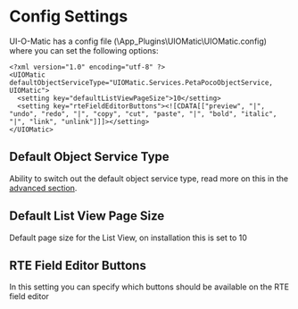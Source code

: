 # Config Settings #

UI-O-Matic has a config file (\App_Plugins\UIOMatic\UIOMatic.config) where you can set the following options:

    <?xml version="1.0" encoding="utf-8" ?>
    <UIOMatic defaultObjectServiceType="UIOMatic.Services.PetaPocoObjectService, UIOMatic">
      <setting key="defaultListViewPageSize">10</setting>
      <setting key="rteFieldEditorButtons"><![CDATA[["preview", "|", "undo", "redo", "|", "copy", "cut", "paste", "|", "bold", "italic", "|", "link", "unlink"]]]></setting>
    </UIOMatic>

## Default Object Service Type ##
Ability to switch out the default object service type, read more on this in the [advanced section](12.Advanced.md).

## Default List View Page Size ##
Default page size for the List View, on installation this is set to 10

## RTE Field Editor Buttons ##
In this setting you can specify which buttons should be available on the RTE field editor